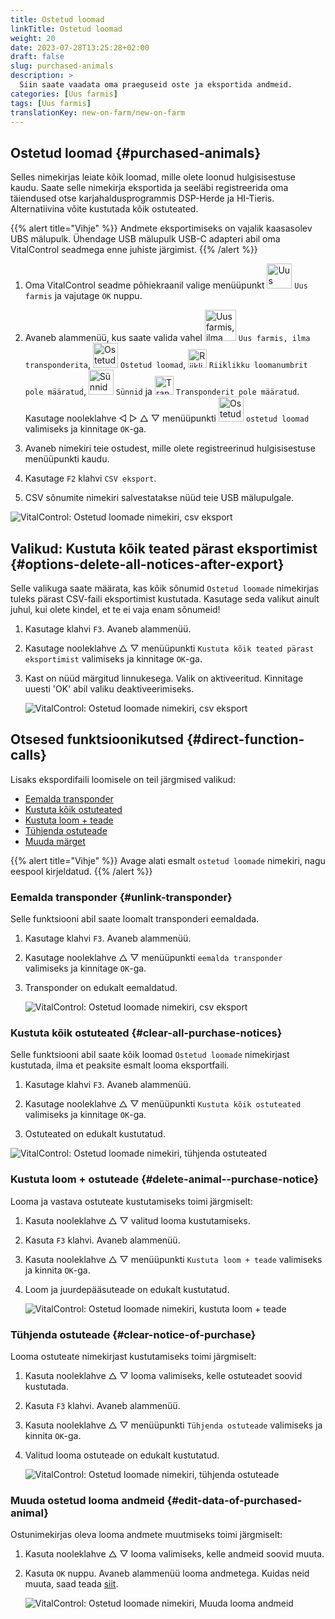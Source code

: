 ```yaml
---
title: Ostetud loomad
linkTitle: Ostetud loomad
weight: 20
date: 2023-07-28T13:25:28+02:00
draft: false
slug: purchased-animals
description: >
  Siin saate vaadata oma praeguseid oste ja eksportida andmeid.
categories: [Uus farmis]
tags: [Uus farmis]
translationKey: new-on-farm/new-on-farm
---
```

## Ostetud loomad {#purchased-animals}

Selles nimekirjas leiate kõik loomad, mille olete loonud hulgisisestuse kaudu. Saate selle nimekirja eksportida ja seeläbi registreerida oma täiendused otse karjahaldusprogrammis DSP-Herde ja HI-Tieris. Alternatiivina võite kustutada kõik ostuteated.

{{% alert title="Vihje" %}}
Andmete eksportimiseks on vajalik kaasasolev UBS mälupulk. Ühendage USB mälupulk USB-C adapteri abil oma VitalControl seadmega enne juhiste järgimist.
{{% /alert %}}

1. Oma VitalControl seadme põhiekraanil valige menüüpunkt <img src="/icons/main/new-on-farm.svg" width="40" align="bottom" alt="Uus farmis" /> `Uus farmis` ja vajutage `OK` nuppu.

2. Avaneb alammenüü, kus saate valida vahel <img src="/icons/registration/new-on-farm-no-transponder.svg" width="50" align="bottom" alt="Uus farmis, ilma transponderita" /> `Uus farmis, ilma transponderita`, <img src="/icons/main/new-on-farm.svg" width="40" align="bottom" alt="Ostetud loomad" /> `Ostetud loomad`, <img src="/icons/registration/no-eartag-number.svg" width="30" align="bottom" alt="Riiklikku loomanumbrit pole määratud" /> `Riiklikku loomanumbrit pole määratud`, <img src="/icons/main/births.svg" width="40" align="bottom" alt="Sünnid" /> `Sünnid` ja <img src="/icons/registration/no-transponder.svg" width="30" align="bottom" alt="Transponderit pole määratud" /> `Transponderit pole määratud`. Kasutage nooleklahve ◁ ▷ △ ▽ menüüpunkti <img src="/icons/main/new-on-farm.svg" width="40" align="bottom" alt="Ostetud loomad" /> `ostetud loomad` valimiseks ja kinnitage `OK`-ga.

3. Avaneb nimekiri teie ostudest, mille olete registreerinud hulgisisestuse menüüpunkti kaudu.

4. Kasutage `F2` klahvi `CSV eksport`.

5. CSV sõnumite nimekiri salvestatakse nüüd teie USB mälupulgale.

![VitalControl: Ostetud loomade nimekiri, csv eksport](../images/purchasedanimals.png "Ostetud loomad, csv eksport")

## Valikud: Kustuta kõik teated pärast eksportimist {#options-delete-all-notices-after-export}

Selle valikuga saate määrata, kas kõik sõnumid `Ostetud loomade` nimekirjas tuleks pärast CSV-faili eksportimist kustutada. Kasutage seda valikut ainult juhul, kui olete kindel, et te ei vaja enam sõnumeid!

1. Kasutage klahvi `F3`. Avaneb alammenüü.

2. Kasutage nooleklahve △ ▽ menüüpunkti `Kustuta kõik teated pärast eksportimist` valimiseks ja kinnitage `OK`-ga.

3. Kast on nüüd märgitud linnukesega. Valik on aktiveeritud. Kinnitage uuesti 'OK' abil valiku deaktiveerimiseks.

    ![VitalControl: Ostetud loomade nimekiri, csv eksport](../images/delete-all.png "Kustuta kõik teated pärast eksportimist")

## Otsesed funktsioonikutsed {#direct-function-calls}

Lisaks ekspordifaili loomisele on teil järgmised valikud:

- [Eemalda transponder](#unlink-transponder)
- [Kustuta kõik ostuteated](#clear-all-purchase-notices)
- [Kustuta loom + teade](#delete-animal--purchase-notice)
- [Tühjenda ostuteade](#clear-notice-of-purchase)
- [Muuda märget](#edit-data-of-purchased-animal)

{{% alert title="Vihje" %}}
Avage alati esmalt `ostetud loomade` nimekiri, nagu eespool kirjeldatud.
{{% /alert %}}

### Eemalda transponder {#unlink-transponder}

Selle funktsiooni abil saate loomalt transponderi eemaldada.

1. Kasutage klahvi `F3`. Avaneb alammenüü.

2. Kasutage nooleklahve △ ▽ menüüpunkti `eemalda transponder` valimiseks ja kinnitage `OK`-ga.

3. Transponder on edukalt eemaldatud.

    ![VitalControl: Ostetud loomade nimekiri, csv eksport](../images/unlink-transponder.png "Ostetud loomad, transponderi eemaldamine")

### Kustuta kõik ostuteated {#clear-all-purchase-notices}

Selle funktsiooni abil saate kõik loomad `Ostetud loomade` nimekirjast kustutada, ilma et peaksite esmalt looma eksportfaili.

1. Kasutage klahvi `F3`. Avaneb alammenüü.

2. Kasutage nooleklahve △ ▽ menüüpunkti `Kustuta kõik ostuteated` valimiseks ja kinnitage `OK`-ga.

3. Ostuteated on edukalt kustutatud.

![VitalControl: Ostetud loomade nimekiri, tühjenda ostuteated](../images/clear.png "Tühjenda kõik ostuteated")

### Kustuta loom + ostuteade {#delete-animal--purchase-notice}

Looma ja vastava ostuteate kustutamiseks toimi järgmiselt:

1. Kasuta nooleklahve △ ▽ valitud looma kustutamiseks.

2. Kasuta `F3` klahvi. Avaneb alammenüü.

3. Kasuta nooleklahve △ ▽ menüüpunkti `Kustuta loom + teade` valimiseks ja kinnita `OK`-ga.

4. Loom ja juurdepääsuteade on edukalt kustutatud.

    ![VitalControl: Ostetud loomade nimekiri, kustuta loom + teade](../images/delete.png "Kustuta loom + teade")

### Tühjenda ostuteade {#clear-notice-of-purchase}

Looma ostuteate nimekirjast kustutamiseks toimi järgmiselt:

1. Kasuta nooleklahve △ ▽ looma valimiseks, kelle ostuteadet soovid kustutada.

2. Kasuta `F3` klahvi. Avaneb alammenüü.

3. Kasuta nooleklahve △ ▽ menüüpunkti `Tühjenda ostuteade` valimiseks ja kinnita `OK`-ga.

4. Valitud looma ostuteade on edukalt kustutatud.

    ![VitalControl: Ostetud loomade nimekiri, tühjenda ostuteade](../images/clearnotice.png "Tühjenda ostuteade")

### Muuda ostetud looma andmeid {#edit-data-of-purchased-animal}

Ostunimekirjas oleva looma andmete muutmiseks toimi järgmiselt:

1. Kasuta nooleklahve △ ▽ looma valimiseks, kelle andmeid soovid muuta.

2. Kasuta `OK` nuppu. Avaneb alammenüü looma andmetega. Kuidas neid muuta, saad teada [siit](/et/docs/actions/edit/#edit-animal-data).

    ![VitalControl: Ostetud loomade nimekiri, Muuda looma andmeid](../images/edit.png "Muuda ostetud looma andmeid")
